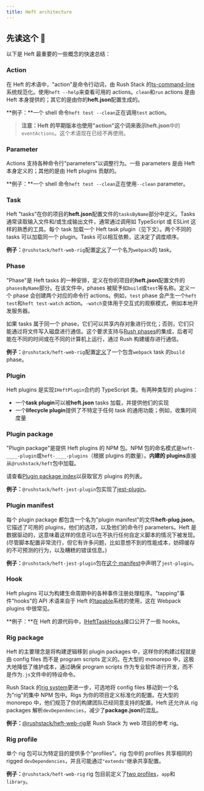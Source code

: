 ```yaml
---
title: Heft architecture
---
```


## 先读这个 🎈

以下是 Heft 最重要的一些概念的快速总结：

### Action

在 Heft 的术语中，"action"是命令行动词，由 Rush Stack 的[ts-command-line](https://www.npmjs.com/package/@rushstack/ts-command-line)系统规范化。使用`heft --help`来查看可用的 actions。`clean`和`run` actions 是由 Heft 本身提供的；其它的是由你的**heft.json**配置生成的。

**例子：**一个 shell 命令`heft test --clean`正在调用`test` action。

> **注意：**Heft 的早期版本也使用"action"这个词来表示**heft.json**中的`eventActions`。这个术语现在已经不再使用。

### Parameter

Actions 支持各种命令行"parameters"以调整行为。一些 parameters 是由 Heft 本身定义的；其他的是由 Heft plugins 贡献的。

**例子：**一个 shell 命令`heft test --clean`正在使用`--clean` parameter。

### Task

Heft "tasks"在你的项目的**heft.json**配置文件的`tasksByName`部分中定义。Tasks 通常读取输入文件和/或生成输出文件，通常通过调用如 TypeScript 或 ESLint 这样的熟悉的工具。每个 task 加载一个 Heft task plugin（见下文）。两个不同的 tasks 可以加载同一个 plugin。Tasks 可以相互依赖，这决定了调度顺序。

**例子：**`@rushstack/heft-web-rig`配置[定义](https://github.com/microsoft/rushstack/blob/9ffb14519dd42e5808e56bc2ea80c8734f5f2e5b/rigs/heft-web-rig/profiles/app/config/heft.json#L53)了一个名为`webpack`的 task。

### Phase

"Phase"是 Heft tasks 的一种安排，定义在你的项目的**heft.json**配置文件的`phasesByName`部分。在该文件中，phases 被赋予如`build`或`test`等名称。定义一个 phase 会创建两个对应的命令行 actions。例如，`test` phase 会产生一个`heft test`和`heft test-watch` action。`-watch`变体用于交互式的观察模式，例如本地开发服务器。

如果 tasks 属于同一个 phase，它们可以共享内存对象进行优化；否则，它们只能通过将文件写入磁盘进行通信。这个要求支持与[Rush phases](https://rushjs.io/pages/maintainer/phased_builds/)的集成，后者可能在不同的时间或在不同的计算机上运行，通过 Rush 构建缓存进行通信。

**例子：**`@rushstack/heft-web-rig`配置[定义](https://github.com/microsoft/rushstack/blob/9ffb14519dd42e5808e56bc2ea80c8734f5f2e5b/rigs/heft-web-rig/profiles/app/config/heft.json#L21)了一个包含`webpack` task 的`build` phase。

### Plugin

Heft plugins 是实现`IHeftPlugin`合约的 TypeScript 类。有两种类型的 plugins：

- 一个**task plugin**可以被**heft.json** tasks 加载，并提供他们的实现
- 一个**lifecycle plugin**提供了不特定于任何 task 的通用功能；例如，收集时间度量

### Plugin package

"Plugin package"是提供 Heft plugins 的 NPM 包。NPM 包的命名模式是`heft-____-plugin`或`heft-____-plugins`（根据 plugins 的数量）。**内建的 plugins**直接从`@rushstack/heft`包中加载。

请查看[Plugin package index](../plugins/package_index.md)以获取官方 plugins 的列表。

**例子：**`@rushstack/heft-jest-plugin`包实现了[jest-plugin](https://github.com/microsoft/rushstack/blob/9ffb14519dd42e5808e56bc2ea80c8734f5f2e5b/heft-plugins/heft-jest-plugin/src/JestPlugin.ts#L144)。

### Plugin manifest

每个 plugin package 都包含一个名为"plugin manifest"的文件**heft-plug.json**。它描述了可用的 plugins，他们的选项，以及他们的命令行 parameters。Heft 是数据驱动的，这意味着这样的信息可以在不执行任何自定义脚本的情况下被发现。(尽管脚本配置非常流行，但它有许多问题，比如意想不到的性能成本，妨碍缓存的不可预测的行为，以及糟糕的错误信息。)

**例子：**`@rushstack/heft-jest-plugin`包在[这个 manifest](https://github.com/microsoft/rushstack/blob/9ffb14519dd42e5808e56bc2ea80c8734f5f2e5b/heft-plugins/heft-jest-plugin/heft-plugin.json)中声明了`jest-plugin`。

### Hook

Heft plugins 可以为构建生命周期中的各种事件注册处理程序。"tapping"事件"hooks"的 API 术语来自于 Heft 的[tapable](https://www.npmjs.com/package/tapable)系统的使用，这在 Webpack plugins 中很常见。

**例子：**在 Heft 的源代码中，[IHeftTaskHooks](https://github.com/microsoft/rushstack/blob/9ffb14519dd42e5808e56bc2ea80c8734f5f2e5b/apps/heft/src/pluginFramework/HeftTaskSession.ts#L135)接口公开了一些 hooks。

### Rig package

Heft 的主要理念是将构建逻辑移到 plugin packages 中，这样你的构建过程就是由 config files 而不是 program scripts 定义的。在大型的 monorepo 中，这极大地降低了维护成本，通过确保 program scripts 作为专业软件进行开发，而不是作为`.js`文件中的特设命令。

Rush Stack 的[rig system](./rig_packages.md)更进一步，可选地将 config files 移动到一个名为"rig"的集中 NPM 包中。Rigs 为你的项目定义标准化的配置。在大型的 monorepo 中，他们规范了你的构建团队已经同意支持的配置。Heft 还允许从 rig packages 解析`devDependencies`，减少了**package.json**的混乱。

**例子：**[@rushstack/heft-web-rig](https://github.com/microsoft/rushstack/tree/main/rigs/heft-web-rig)是 Rush Stack 为 web 项目的参考 rig。

### Rig profile

单个 rig 包可以为特定目的提供多个"profiles"。rig 包中的 profiles 共享相同的 rigged `devDependencies`，并且可能通过`"extends"`继承共享配置。

**例子：**`@rushstack/heft-web-rig` rig 包目前定义了[two profiles](https://github.com/microsoft/rushstack/tree/main/rigs/heft-web-rig/profiles)，`app`和`library`。
